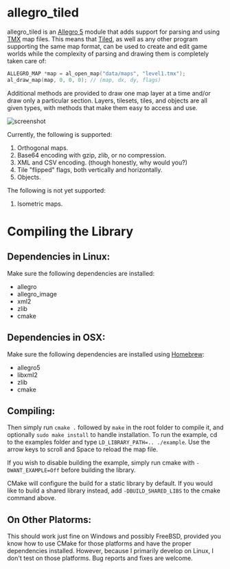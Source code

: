 allegro\_tiled
==============

allegro\_tiled is an [Allegro 5](http://alleg.sourceforge.net/) module that adds support for parsing and using [TMX](https://github.com/bjorn/tiled/wiki/TMX-Map-Format) map files. This means that [Tiled](http://www.mapeditor.org), as well as any other program supporting the same map format, can be used to create and edit game worlds while the complexity of parsing and drawing them is completely taken care of:

```c
ALLEGRO_MAP *map = al_open_map("data/maps", "level1.tmx");
al_draw_map(map, 0, 0, 0); // (map, dx, dy, flags)
```

Additional methods are provided to draw one map layer at a time and/or draw only a particular section. Layers, tilesets, tiles, and objects are all given types, with methods that make them easy to access and use.

![screenshot](https://github.com/dradtke/allegro_tiled/raw/master/example/screenshot.png)

Currently, the following is supported:

1. Orthogonal maps.
2. Base64 encoding with gzip, zlib, or no compression.
3. XML and CSV encoding. (though honestly, why would you?)
4. Tile "flipped" flags, both vertically and horizontally.
5. Objects.

The following is not yet supported:

1. Isometric maps.

Compiling the Library
=====================

Dependencies in Linux:
----------------------

Make sure the following dependencies are installed:

 * allegro
 * allegro\_image
 * xml2
 * zlib
 * cmake

Dependencies in OSX:
--------------------

Make sure the following dependencies are installed using [Homebrew](http://brew.sh/):

 * allegro5
 * libxml2
 * zlib
 * cmake

Compiling:
----------

Then simply run `cmake .` followed by `make` in the root folder to compile it, and optionally `sudo make install` to handle installation. To run the example, cd to the examples folder and type `LD_LIBRARY_PATH=.. ./example`. Use the arrow keys to scroll and Space to reload the map file.

If you wish to disable building the example, simply run cmake with `-DWANT_EXAMPLE=Off` before building the library.

CMake will configure the build for a static library by default. If you would like to build a shared library instead, add `-DBUILD_SHARED_LIBS` to the cmake command above.

On Other Platorms:
------------------

This should work just fine on Windows and possibly FreeBSD, provided you know how to use CMake for those platforms and have the proper dependencies installed. However, because I primarily develop on Linux, I don't test on those platforms. Bug reports and fixes are welcome.
